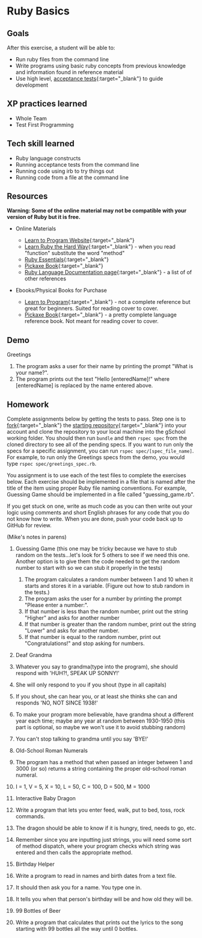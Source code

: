# Ruby Basics

## Goals
After this exercise, a student will be able to:

* Run ruby files from the command line
* Write programs using basic ruby concepts from previous knowledge and information found in reference material
* Use high level, [acceptance tests](http://www.extremeprogramming.org/rules/functionaltests.html){:target="_blank"} to guide development

## XP practices learned

* Whole Team
* Test First Programming

## Tech skill learned

* Ruby language constructs
* Running acceptance tests from the command line
* Running code using irb to try things out
* Running code from a file at the command line

## Resources

**Warning: Some of the online material may not be compatible with your version of Ruby but it is free.**

* Online Materials
    * [Learn to Program Website](http://pine.fm/LearnToProgram/){:target="_blank"}
    * [Learn Ruby the Hard Way](http://ruby.learncodethehardway.org/){:target="_blank"} - when you read "function" substitute the word "method"
    * [Ruby Essentials](http://www.techotopia.com/index.php/Ruby_Essentials){:target="_blank"}
    * [Pickaxe Book](http://ruby-doc.com/docs/ProgrammingRuby/){:target="_blank"}
    * [Ruby Language Documentation page](https://www.ruby-lang.org/en/documentation/){:target="_blank"} - a list of of other references

* Ebooks/Physical Books for Purchase
    * [Learn to Program](http://pragprog.com/book/ltp2/learn-to-program){:target="_blank"} - not a complete reference but great for beginners. Suited for reading cover to cover.
    * [Pickaxe Book](http://pragprog.com/book/ruby4/programming-ruby-1-9-2-0){:target="_blank"} - a pretty complete language reference book. Not meant for reading cover to cover.

## Demo

Greetings

1. The program asks a user for their name by printing the prompt "What is your name?".
1. The program prints out the text "Hello [enteredName]!" where [enteredName] is replaced by the
name entered above.

## Homework

Complete assignments below by getting the tests to pass. Step one is to [fork](https://help.github.com/articles/fork-a-repo){:target="_blank"}
the [starting repository](https://github.com/gSchool/ruby_basics){:target="_blank"} into your account and clone the repository to your local machine
into the gSchool working folder. You should then run `bundle` and then `rspec spec` from the cloned directory to see all of the pending specs. If you want to run only the specs
for a specific assignment, you can run `rspec spec/[spec_file_name]`. For example, to run only the Greetings specs from the demo, you would type `rspec spec/greetings_spec.rb`.

You assignment is to use each of the test files to complete the exercises below. Each exercise should be implemented in a file that is named after the title of the item using
proper Ruby file naming conventions. For example, Guessing Game
should be implemented in a file called "guessing_game.rb".

If you get stuck on one, write as much code as you can then write out your logic using comments and
short English phrases for any code that you do not know how to write.
When you are done, push your code back up to GitHub for review.

(Mike's notes in parens)

1. Guessing Game (this one may be tricky because we have to stub random on the tests...let's look for 5 others to see if we need this one. Another option is to give them the code needed to get the random number to start with so we can stub it properly in the tests)
    1. The program calculates a random number between 1 and 10 when it starts and stores it in a variable. (Figure out how to stub random in the tests.)
    1. The program asks the user for a number by printing the prompt "Please enter a number:".
    1. If that number is less than the random number, print out the string "Higher" and asks for another number
    1. If that number is greater than the random number, print out the string "Lower" and asks for another number.
    1. If that number is equal to the random number, print out "Congratulations!" and stop asking for numbers.

2. Deaf Grandma
  1. Whatever you say to grandma(type into the program), she should respond with 'HUH?!, SPEAK UP SONNY!'
  2. She will only respond to you if you shout (type in all capitals)
  3. If you shout, she can hear you, or at least she thinks she can and responds 'NO, NOT SINCE 1938!'
  4. To make your program more believable, have grandma shout a different year each time; maybe any year at random between 1930-1950 (this part is optional, so maybe we won't use it to avoid stubbing random)
  5. You can't stop talking to grandma until you say 'BYE!'

3. Old-School Roman Numerals
  1. The program has a method that when passed an integer between 1 and 3000 (or so) returns a string containing the proper old-school roman numeral.
  2. I = 1, V = 5, X = 10, L = 50, C = 100, D = 500, M = 1000

4. Interactive Baby Dragon
  1. Write a program that lets you enter feed, walk, put to bed, toss, rock commands.
  2. The dragon should be able to know if it is hungry, tired, needs to go, etc.
  3. Remember since you are inputting just strings, you will need some sort of method dispatch, where your program checks which string was entered and then calls the appropriate method.

5. Birthday Helper
  1. Write a program to read in names and birth dates from a text file.
  2. It should then ask you for a name. You type one in.
  3. It tells you when that person's birthday will be and how old they will be.

6. 99 Bottles of Beer
  1. Write a program that calculates that prints out the lyrics to the song starting with 99 bottles all the way until 0 bottles. 